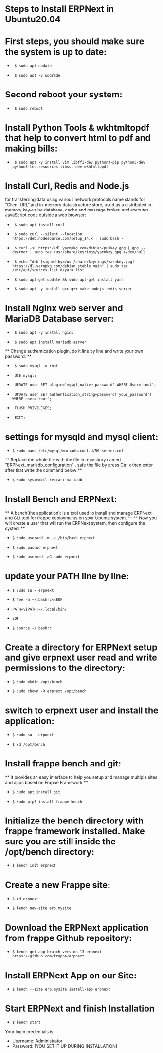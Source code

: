 # Steps to Install ERPNext in Ubuntu20.04
# First steps, you should make sure the system is up to date:
*      $ sudo apt update
*      $ sudo apt -y upgrade

#  Second reboot your system:
*      $ sudo reboot

#  Install Python Tools & wkhtmltopdf that help to convert html to pdf and making bills:
*      $ sudo apt -y install vim libffi-dev python3-pip python3-dev  python3-testresources libssl-dev wkhtmltopdf

# Install Curl, Redis and Node.js 
for transferring data using various network protocols name stands for "Client URL",and in-memory data structure store, used as a distributed in-memory key–value database, cache and message broker, 
and executes JavaScript code outside a web browser:
*      $ sudo apt install curl
*      $ sudo curl --silent --location https://deb.nodesource.com/setup_14.x | sudo bash -
*      $ curl -sL https://dl.yarnpkg.com/debian/pubkey.gpg | gpg --dearmor | sudo tee /usr/share/keyrings/yarnkey.gpg >/dev/null
*      $ echo "deb [signed-by=/usr/share/keyrings/yarnkey.gpg] https://dl.yarnpkg.com/debian stable main" | sudo tee /etc/apt/sources.list.d/yarn.list
*      $ sudo apt-get update && sudo apt-get install yarn
*      $ sudo apt -y install gcc g++ make nodejs redis-server

#  Install Nginx web server and MariaDB Database server:
*      $ sudo apt -y install nginx
*      $ sudo apt install mariadb-server

** Change authentication plugin, do it line by line and write your own password: **

*      $ sudo mysql -u root
*      USE mysql;
*      UPDATE user SET plugin='mysql_native_password' WHERE User='root';
*      UPDATE user SET authentication_string=password('your_password') WHERE user='root';
*      FLUSH PRIVILEGES;
*      EXIT;

#  settings for mysqld and mysql client:
*     $ sudo nano /etc/mysql/mariadb.conf.d/50-server.cnf
** Replace the whole file with the file in repository named ["ERPNext_mariadb_configuration"](https://github.com/nabaajafar/Install-ERPNext-Ubuntu20.04/blob/main/ERPNext_mariadb_configuration) , safe the file by press Ctrl x then enter after that write the command below:**
*     $ sudo systemctl restart mariadb

#  Install Bench and ERPNext:
** A bench(the application): is a tool used to install and manage ERPNext and CLI tool for frappe deployments on your Ubuntu system. **
** Now you will create a user that will run the ERPNext system, then configure the system:**
*     $ sudo useradd -m -s /bin/bash erpnext
*     $ sudo passwd erpnext
*     $ sudo usermod -aG sudo erpnext

#  update your PATH line by line:
*     $ sudo su - erpnext
*     $ tee -a ~/.bashrc<<EOF
*     PATH=\$PATH:~/.local/bin/
*     EOF
*     $ source ~/.bashrc

#  Create a directory for ERPNext setup and give erpnext user read and write permissions to the directory:
*     $ sudo mkdir /opt/bench
*     $ sudo chown -R erpnext /opt/bench

#  switch to erpnext user and install the application:
*     $ sudo su - erpnext
*     $ cd /opt/bench

# Install frappe bench and git:
** It provides an easy interface to help you setup and manage multiple sites and apps based on Frappe Framework.**
*     $ sudo apt install git
*     $ sudo pip3 install frappe-bench

 #  Initialize the bench directory with frappe framework installed. Make sure you are still inside the /opt/bench directory:
*     $ bench init erpnext
    
#  Create a new Frappe site:
*     $ cd erpnext
*     $ bench new-site erp.mysite

#  Download the ERPNext application from frappe Github repository:
*     $ bench get-app branch version-13 erpnext https://github.com/frappe/erpnext

#  Install ERPNext App on our Site:
*     $ bench --site erp.mysite install-app erpnext

#  Start ERPNext and finish Installation
*     $ bench start

Your login credentials is:
* Username: Administrator
* Password: [YOU SET IT UP DURING INSTALLATION]                             
